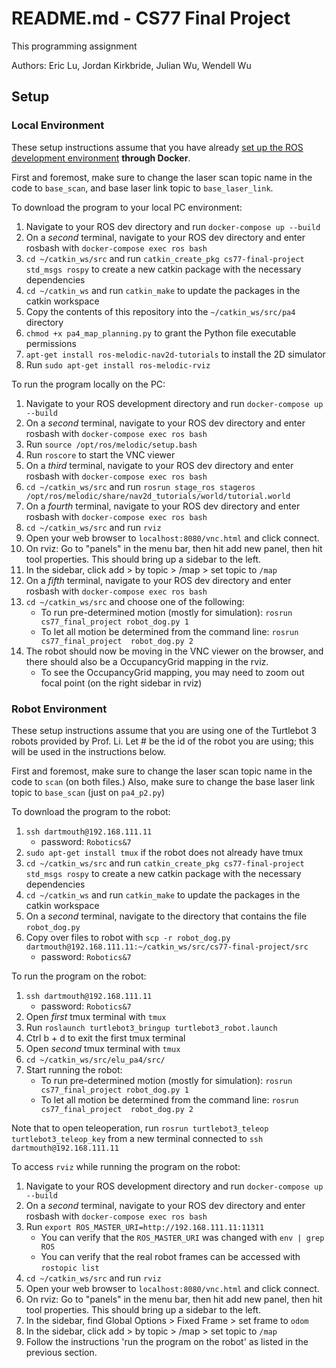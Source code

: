 # README.md - CS77 Final Project

This programming assignment

Authors: Eric Lu, Jordan Kirkbride, Julian Wu, Wendell Wu

## Setup

### Local Environment

These setup instructions assume that you have already [set up the ROS development environment](https://canvas.dartmouth.edu/courses/58298/pages/instructions-for-setting-up-ros-directly-ubuntu-or-docker) **through Docker**.

First and foremost, make sure to change the laser scan topic name in the code to `base_scan`, and base laser link topic to `base_laser_link`.

To download the program to your local PC environment:

1. Navigate to your ROS dev directory and run `docker-compose up --build`
2. On a *second* terminal, navigate to your ROS dev directory and enter rosbash with `docker-compose exec ros bash`
3. `cd ~/catkin_ws/src` and run `catkin_create_pkg cs77-final-project std_msgs rospy` to create a new catkin package with the necessary dependencies
4. `cd ~/catkin_ws` and run `catkin_make` to update the packages in the catkin workspace
5. Copy the contents of this repository into the `~/catkin_ws/src/pa4` directory
6. `chmod +x pa4_map_planning.py` to grant the Python file executable permissions
7. `apt-get install ros-melodic-nav2d-tutorials` to install the 2D simulator
8. Run `sudo apt-get install ros-melodic-rviz`

To run the program locally on the PC:

1. Navigate to your ROS development directory and run `docker-compose up --build`
2. On a *second* terminal, navigate to your ROS dev directory and enter rosbash with `docker-compose exec ros bash`
3. Run `source /opt/ros/melodic/setup.bash`
4. Run `roscore` to start the VNC viewer
5. On a *third* terminal, navigate to your ROS dev directory and enter rosbash with `docker-compose exec ros bash`
6. `cd ~/catkin_ws/src` and run `rosrun stage_ros stageros /opt/ros/melodic/share/nav2d_tutorials/world/tutorial.world`
7. On a *fourth* terminal, navigate to your ROS dev directory and enter rosbash with `docker-compose exec ros bash`
8. `cd ~/catkin_ws/src` and run `rviz`
9. Open your web browser to `localhost:8080/vnc.html` and click connect.
10. On rviz: Go to "panels" in the menu bar, then hit add new panel, then hit tool properties. This should bring up a sidebar to the left.
11. In the sidebar, click add > by topic > /map > set topic to `/map` 
12. On a *fifth* terminal, navigate to your ROS dev directory and enter rosbash with `docker-compose exec ros bash`
13. `cd ~/catkin_ws/src` and choose one of the following:
    - To run pre-determined motion (mostly for simulation): `rosrun cs77_final_project robot_dog.py 1`
    - To let all motion be determined from the command line: `rosrun cs77_final_project  robot_dog.py 2`
14. The robot should now be moving in the VNC viewer on the browser, and there should also be a OccupancyGrid mapping in the rviz.
    - To see the OccupancyGrid mapping, you may need to zoom out focal point (on the right sidebar in rviz)

### Robot Environment

These setup instructions assume that you are using one of the Turtlebot 3 robots provided by Prof. Li. 
Let # be the id of the robot you are using; this will be used in the instructions below.

First and foremost, make sure to change the laser scan topic name in the code to `scan` (on both files.)
Also, make sure to change the base laser link topic to `base_scan` (just on `pa4_p2.py`)

To download the program to the robot:
1. `ssh dartmouth@192.168.111.11`
   - password: `Robotics&7`
2. `sudo apt-get install tmux` if the robot does not already have tmux
3. `cd ~/catkin_ws/src` and run `catkin_create_pkg cs77-final-project std_msgs rospy` to create a new catkin package with the necessary dependencies
4. `cd ~/catkin_ws` and run `catkin_make` to update the packages in the catkin workspace
5. On a *second* terminal, navigate to the directory that contains the file `robot_dog.py`
6. Copy over files to robot with `scp -r robot_dog.py dartmouth@192.168.111.11:~/catkin_ws/src/cs77-final-project/src`
   - password: `Robotics&7`

To run the program on the robot:
1. `ssh dartmouth@192.168.111.11`
   - password: `Robotics&7`
2. Open *first* tmux terminal with `tmux`
3. Run `roslaunch turtlebot3_bringup turtlebot3_robot.launch`
4. Ctrl b + d to exit the first tmux terminal
5. Open *second* tmux terminal with `tmux`
6. `cd ~/catkin_ws/src/elu_pa4/src/`
7. Start running the robot:
    - To run pre-determined motion (mostly for simulation): `rosrun cs77_final_project robot_dog.py 1`
    - To let all motion be determined from the command line: `rosrun cs77_final_project  robot_dog.py 2`

Note that to open teleoperation, run `rosrun turtlebot3_teleop turtlebot3_teleop_key` from a new terminal connected to `ssh dartmouth@192.168.111.11`

To access `rviz` while running the program on the robot:
1. Navigate to your ROS development directory and run `docker-compose up --build`
2. On a *second* terminal, navigate to your ROS dev directory and enter rosbash with `docker-compose exec ros bash`
3. Run `export ROS_MASTER_URI=http://192.168.111.11:11311`
   - You can verify that the `ROS_MASTER_URI` was changed with `env | grep ROS`
   - You can verify that the real robot frames can be accessed with `rostopic list`
4. `cd ~/catkin_ws/src` and run `rviz`
5. Open your web browser to `localhost:8080/vnc.html` and click connect.
6. On rviz: Go to "panels" in the menu bar, then hit add new panel, then hit tool properties. This should bring up a sidebar to the left.
7. In the sidebar, find Global Options > Fixed Frame > set frame to `odom`
8. In the sidebar, click add > by topic > /map > set topic to `/map`
9. Follow the instructions 'run the program on the robot' as listed in the previous section.